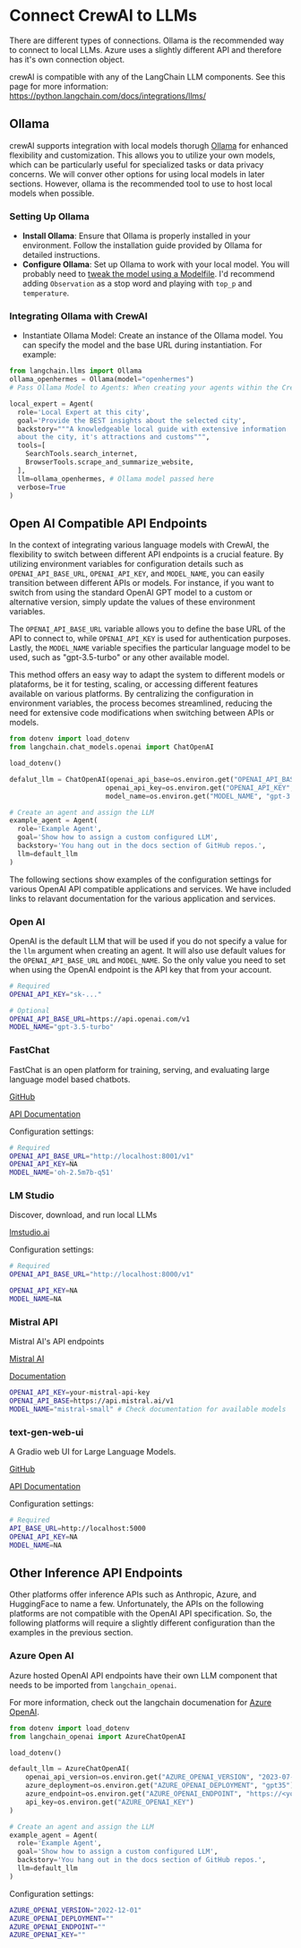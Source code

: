# Connect CrewAI to LLMs

There are different types of connections.
Ollama is the recommended way to connect to local LLMs.
Azure uses a slightly different API and therefore has it's own connection object.

crewAI is compatible with any of the LangChain LLM components. See this page for more information: https://python.langchain.com/docs/integrations/llms/

## Ollama

crewAI supports integration with local models thorugh [Ollama](https://ollama.ai/) for enhanced flexibility and customization. This allows you to utilize your own models, which can be particularly useful for specialized tasks or data privacy concerns. We will conver other options for using local models in later sections. However, ollama is the recommended tool to use to host local models when possible.

### Setting Up Ollama

- **Install Ollama**: Ensure that Ollama is properly installed in your environment. Follow the installation guide provided by Ollama for detailed instructions.
- **Configure Ollama**: Set up Ollama to work with your local model. You will probably need to [tweak the model using a Modelfile](https://github.com/jmorganca/ollama/blob/main/docs/modelfile.md). I'd recommend adding `Observation` as a stop word and playing with `top_p` and `temperature`.

### Integrating Ollama with CrewAI
- Instantiate Ollama Model: Create an instance of the Ollama model. You can specify the model and the base URL during instantiation. For example:

```python
from langchain.llms import Ollama
ollama_openhermes = Ollama(model="openhermes")
# Pass Ollama Model to Agents: When creating your agents within the CrewAI framework, you can pass the Ollama model as an argument to the Agent constructor. For instance:

local_expert = Agent(
  role='Local Expert at this city',
  goal='Provide the BEST insights about the selected city',
  backstory="""A knowledgeable local guide with extensive information
  about the city, it's attractions and customs""",
  tools=[
    SearchTools.search_internet,
    BrowserTools.scrape_and_summarize_website,
  ],
  llm=ollama_openhermes, # Ollama model passed here
  verbose=True
)
```

## Open AI Compatible API Endpoints

In the context of integrating various language models with CrewAI, the flexibility to switch between different API endpoints is a crucial feature. By utilizing environment variables for configuration details such as `OPENAI_API_BASE_URL`, `OPENAI_API_KEY`, and `MODEL_NAME`, you can easily transition between different APIs or models. For instance, if you want to switch from using the standard OpenAI GPT model to a custom or alternative version, simply update the values of these environment variables. 

The `OPENAI_API_BASE_URL` variable allows you to define the base URL of the API to connect to, while `OPENAI_API_KEY` is used for authentication purposes. Lastly, the `MODEL_NAME` variable specifies the particular language model to be used, such as "gpt-3.5-turbo" or any other available model. 

This method offers an easy way to adapt the system to different models or plataforms, be it for testing, scaling, or accessing different features available on various platforms. By centralizing the configuration in environment variables, the process becomes streamlined, reducing the need for extensive code modifications when switching between APIs or models.


```python
from dotenv import load_dotenv
from langchain.chat_models.openai import ChatOpenAI

load_dotenv()

defalut_llm = ChatOpenAI(openai_api_base=os.environ.get("OPENAI_API_BASE_URL", "https://api.openai.com/v1"),
                        openai_api_key=os.environ.get("OPENAI_API_KEY", "NA"),
                        model_name=os.environ.get("MODEL_NAME", "gpt-3.5-turbo"))

# Create an agent and assign the LLM
example_agent = Agent(
  role='Example Agent',
  goal='Show how to assign a custom configured LLM',
  backstory='You hang out in the docs section of GitHub repos.',
  llm=default_llm
)

```

The following sections show examples of the configuration settings for various OpenAI API compatible applications and services. We have included links to relavant documentation for the various application and services. 


### Open AI

OpenAI is the default LLM that will be used if you do not specify a value for the `llm` argument when creating an agent. It will also use default values for the `OPENAI_API_BASE_URL` and `MODEL_NAME`. So the only value you need to set when using the OpenAI endpoint is the API key that from your account.

```sh
# Required
OPENAI_API_KEY="sk-..."

# Optional
OPENAI_API_BASE_URL=https://api.openai.com/v1
MODEL_NAME="gpt-3.5-turbo"
```

### FastChat

FastChat is an open platform for training, serving, and evaluating large language model based chatbots.

[GitHub](https://github.com/lm-sys/FastChat)

[API Documentation](https://github.com/lm-sys/FastChat?tab=readme-ov-file#api)

Configuration settings:
```sh
# Required
OPENAI_API_BASE_URL="http://localhost:8001/v1"
OPENAI_API_KEY=NA
MODEL_NAME='oh-2.5m7b-q51'
```

### LM Studio

Discover, download, and run local LLMs

[lmstudio.ai](https://lmstudio.ai/)



Configuration settings:
```sh
# Required
OPENAI_API_BASE_URL="http://localhost:8000/v1"

OPENAI_API_KEY=NA
MODEL_NAME=NA
```


### Mistral API

Mistral AI's API endpoints 

[Mistral AI](https://mistral.ai/)

[Documentation](https://docs.mistral.ai/)

```sh
OPENAI_API_KEY=your-mistral-api-key
OPENAI_API_BASE=https://api.mistral.ai/v1
MODEL_NAME="mistral-small" # Check documentation for available models
```



### text-gen-web-ui

A Gradio web UI for Large Language Models.

[GitHub](https://github.com/oobabooga/text-generation-webui)

[API Documentation](https://github.com/oobabooga/text-generation-webui/wiki/12-%E2%80%90-OpenAI-API)

Configuration settings:

```sh
# Required
API_BASE_URL=http://localhost:5000
OPENAI_API_KEY=NA
MODEL_NAME=NA
```

## Other Inference API Endpoints

Other platforms offer inference APIs such as Anthropic, Azure, and HuggingFace to name a few. Unfortunately, the APIs on the following platforms are not compatible with the OpenAI API specification. So, the following platforms will require a slightly different configuration than the examples in the previous section.

### Azure Open AI

Azure hosted OpenAI API endpoints have their own LLM component that needs to be imported from `langchain_openai`.

For more information, check out the langchain documenation for [Azure OpenAI](https://python.langchain.com/docs/integrations/llms/azure_openai).

```python
from dotenv import load_dotenv
from langchain_openai import AzureChatOpenAI

load_dotenv()

default_llm = AzureChatOpenAI(
    openai_api_version=os.environ.get("AZURE_OPENAI_VERSION", "2023-07-01-preview"),
    azure_deployment=os.environ.get("AZURE_OPENAI_DEPLOYMENT", "gpt35"),
    azure_endpoint=os.environ.get("AZURE_OPENAI_ENDPOINT", "https://<your-endpoint>.openai.azure.com/"),
    api_key=os.environ.get("AZURE_OPENAI_KEY")
)

# Create an agent and assign the LLM
example_agent = Agent(
  role='Example Agent',
  goal='Show how to assign a custom configured LLM',
  backstory='You hang out in the docs section of GitHub repos.',
  llm=default_llm
)

```


Configuration settings:
```sh
AZURE_OPENAI_VERSION="2022-12-01"
AZURE_OPENAI_DEPLOYMENT=""
AZURE_OPENAI_ENDPOINT=""
AZURE_OPENAI_KEY=""
```
